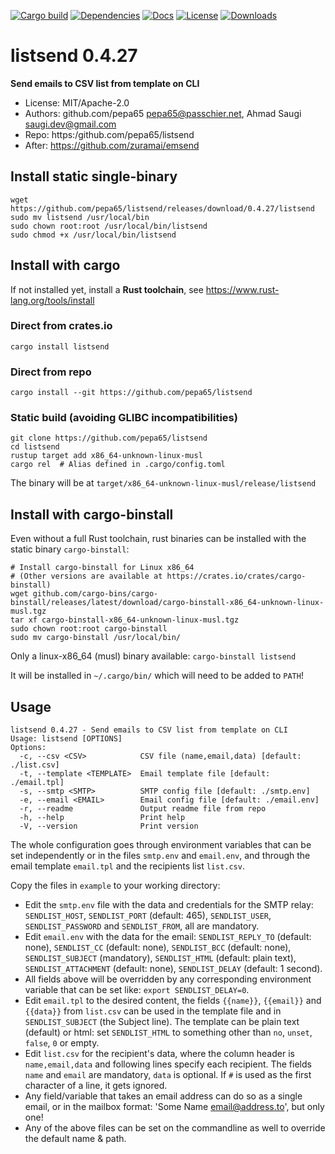 [![Cargo build](https://github.com/pepa65/listsend/actions/workflows/rust.yml/badge.svg)](https://github.com/pepa65/listsend/actions/workflows/rust.yml)
[![Dependencies](https://deps.rs/repo/github/pepa65/listsend/status.svg)](https://deps.rs/repo/github/pepa65/listsend)
[![Docs](https://img.shields.io/badge/Docs-listsend-blue)](https://docs.rs/crate/listsend/latest)
[![License](https://img.shields.io/github/license/pepa65/listsend)](https://github.com/pepa65/listsend/blob/main/LICENSE)
[![Downloads](https://img.shields.io/crates/d/listsend.svg)](https://crates.io/crates/listsend)

# listsend 0.4.27
**Send emails to CSV list from template on CLI**

* License: MIT/Apache-2.0
* Authors: github.com/pepa65 <pepa65@passchier.net>, Ahmad Saugi <saugi.dev@gmail.com>
* Repo: https:/github.com/pepa65/listsend
* After: https://github.com/zuramai/emsend

## Install static single-binary
```
wget https://github.com/pepa65/listsend/releases/download/0.4.27/listsend
sudo mv listsend /usr/local/bin
sudo chown root:root /usr/local/bin/listsend
sudo chmod +x /usr/local/bin/listsend
```

## Install with cargo
If not installed yet, install a **Rust toolchain**, see https://www.rust-lang.org/tools/install

### Direct from crates.io
```
cargo install listsend
```

### Direct from repo
```
cargo install --git https://github.com/pepa65/listsend
```

### Static build (avoiding GLIBC incompatibilities)
```
git clone https://github.com/pepa65/listsend
cd listsend
rustup target add x86_64-unknown-linux-musl
cargo rel  # Alias defined in .cargo/config.toml
```

The binary will be at `target/x86_64-unknown-linux-musl/release/listsend`

## Install with cargo-binstall
Even without a full Rust toolchain, rust binaries can be installed with the static binary `cargo-binstall`:

```
# Install cargo-binstall for Linux x86_64
# (Other versions are available at https://crates.io/crates/cargo-binstall)
wget github.com/cargo-bins/cargo-binstall/releases/latest/download/cargo-binstall-x86_64-unknown-linux-musl.tgz
tar xf cargo-binstall-x86_64-unknown-linux-musl.tgz
sudo chown root:root cargo-binstall
sudo mv cargo-binstall /usr/local/bin/
```

Only a linux-x86_64 (musl) binary available: `cargo-binstall listsend`

It will be installed in `~/.cargo/bin/` which will need to be added to `PATH`!

## Usage
```
listsend 0.4.27 - Send emails to CSV list from template on CLI
Usage: listsend [OPTIONS]
Options:
  -c, --csv <CSV>            CSV file (name,email,data) [default: ./list.csv]
  -t, --template <TEMPLATE>  Email template file [default: ./email.tpl]
  -s, --smtp <SMTP>          SMTP config file [default: ./smtp.env]
  -e, --email <EMAIL>        Email config file [default: ./email.env]
  -r, --readme               Output readme file from repo
  -h, --help                 Print help
  -V, --version              Print version
```

The whole configuration goes through environment variables that can be set
independently or in the files `smtp.env` and `email.env`, and through the
email template `email.tpl` and the recipients list `list.csv`.

Copy the files in `example` to your working directory:
* Edit the `smtp.env` file with the data and credentials for the SMTP relay:
  `SENDLIST_HOST`, `SENDLIST_PORT` (default: 465), `SENDLIST_USER`,
  `SENDLIST_PASSWORD` and `SENDLIST_FROM`, all are mandatory.
* Edit `email.env` with the data for the email: `SENDLIST_REPLY_TO` (default: none),
  `SENDLIST_CC` (default: none), `SENDLIST_BCC` (default: none),
  `SENDLIST_SUBJECT` (mandatory), `SENDLIST_HTML` (default: plain text),
  `SENDLIST_ATTACHMENT` (default: none), `SENDLIST_DELAY` (default: 1 second).
* All fields above will be overridden by any corresponding environment variable
  that can be set like: `export SENDLIST_DELAY=0`.
* Edit `email.tpl` to the desired content, the fields `{{name}}`, `{{email}}`
  and `{{data}}` from `list.csv` can be used in the template file and
  in `SENDLIST_SUBJECT` (the Subject line). The template can be
  plain text (default) or html: set `SENDLIST_HTML` to something other than
  `no`, `unset`, `false`, `0` or empty.
* Edit `list.csv` for the recipient's data, where the column header is
  `name,email,data` and following lines specify each recipient.
  The fields `name` and `email` are mandatory, `data` is optional.
  If `#` is used as the first character of a line, it gets ignored.
* Any field/variable that takes an email address can do so as a single email,
  or in the mailbox format: 'Some Name <email@address.to>', but only one!
* Any of the above files can be set on the commandline as well to override the
  default name & path.
